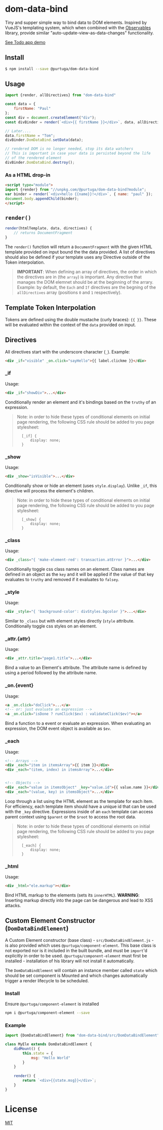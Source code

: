 # dom-data-bind

Tiny and supper simple way to bind data to DOM elements. Inspired by VueJS's templating system, which when combined with the [Observables](https://github.com/purtuga/observables) library, provide similar "auto-update-view-as-data-changes" functionality.

[See Todo app demo](http://jsbin.com/qisojaveme/2)

## Install

```bash
$ npm install --save @purtuga/dom-data-bind
```

## Usage

```javascript
import {render, allDirectives} from "dom-data-bind"

const data = {
    firstName: "Paul"
};
const div = document.createElement("div");
const divBinder = render(`<div>{{ firstName }}</div>`, data, allDirectives);

// Later....
data.firstName = "Tom";
divBinder.DomDataBind.setData(data);

// rendered DOM is no longer needed, stop its data watchers
// This is important in case your data is persisted beyond the life
// of the rendered element
divBinder.DomDataBind.destroy();

```

### As a HTML drop-in

```html
<script type="module">
import {render} from "//unpkg.com/@purtuga/dom-data-bind?module";
var binder = render(`<div>hello {{name}}!</div>`, { name: "paul" });
document.body.appendChild(binder);
</script>
```

## `render()`

```javascript
render(htmlTemplate, data, directives) {
    // returns DocumentFragment
}
```

The `render()` function will return a `DocumentFragment` with the given HTML template provided on input bound the the data provided. A list of directives should also be defined if your template uses any Directive outside of the Token interpolation.

>   __IMPORTANT__: When defining an array of directives, the order in which the directives are in (the `array`) is important. Any directive that manages the DOM elemnet should be at the beginning of the arrary. Example: by default, the `Each` and `If` directives are the begning of the `allDirectives` array (positions `0` and `1` respectively).

 

## Template Token Interpolation

Tokens are defined using the double mustache (curly braces): `{{ }}`. These will be evaluated within the context of the `data` provided on input.

## Directives

All directives start with the underscore character (`_`). Example:

```html
<div _if="visible" _on.click="sayHello">{{ label.clickme }}</div>
```


### _if

Usage:

```html
<div _if="showDiv">...</div>
```

Conditionally render an element and it's bindings based on the `truthy` of an expression.

>   Note: in order to hide these types of conditional elements on initial page rendering, the following CSS rule should be added to you page stylesheet:
>
>       [_if] {
>           display: none;
>       }


### _show

Usage:

```html
<div _show="isVisible">...</div>
```

Conditionally show or hide an element (uses  `style.display`). Unlike `_if`, this directive will process the element's children.

>   Note: in order to hide these types of conditional elements on initial page rendering, the following CSS rule should be added to you page stylesheet:
>
>       [_show] {
>           display: none;
>       }

### _class

Usage:

```html
<div _class="{ 'make-element-red': transaction.atError }">...</div>
```

Conditionally toggle css class names on an element. Class names are defined in an object as the `key` and it will be applied if the value of that key evaluates to `truthy` and removed if it evaluates to `falsey`.

### _style

Usage:

```html
<div _style="{ 'background-color': divStyles.bgcolor }">...</div>
```

Similar to `_class` but with element styles directly (`style` attribute. Conditionally toggle css styles on an element.

### _attr.{attr}

Usage:

```html
<div _attr.title="page1.title">...</div>
```

Bind a value to an Element's attribute. The attribute name is defined by using a period followed by the attribute name.   

### _on.{event}

Usage:

```html
<a _on.click="doClick">...</a>
<!-- or: just evaluate an expression -->
<a _on.click="isDone ? runClick($ev) : validateClick($ev)"></a>
```

Bind a function to a event or evaluate an expression.  When evaluating an expression, the DOM event object is available as `$ev`.

### _each

Usage:

```html
<!-- Arrays -->
<div _each="item in itemsArray">{{ item }}</div>
<div _each="(item, index) in itemsArray">...</div>


<!-- Objects -->
<div _each="value in itemsObject" _key="value.id">{{ value.name }}</div>
<div _each="(value, key) in itemsObject">...</div>
```

Loop through a list using the HTML element as the template for each item.
For efficiency, each template item should have a unique id that can be used with the `_key` directive.  Expressions inside of an `each` template can access parent context using `$parent` or the `$root` to access the root data. 

>   Note: in order to hide these types of conditional elements on initial page rendering, the following CSS rule should be added to you page stylesheet:
>
>       [_each] {
>           display: none;
>       }

### _html

Usage:

```html
<div _html="ele.markup"></div>
```

Bind HTML markup to the elements (sets its `innerHTML`). __WARNING__: Inserting markup directly into the page can be dangerous and lead to XSS attacks. 


## Custom Element Constructor (`DomDataBindElement`)

A Custom Element constructor (base class) - `src/DomDataBindElement.js` - is also provided which uses `@purtuga/component-element`. This base class is not exported nor is it included in the built bundle, and must be `import`'d explicitly in order to be used. `@purtuga/component-element` must first be installed - installation of his library will not install it automatically.

The `DomDataBindElement` will contain an instance member called `state` which should be set component is Mounted and which changes automatically trigger a render lifecycle to be scheduled.

### Install

Ensure `@purtuga/component-element` is installed
```bash
npm i @purtuga/component-element --save
```

### Example

```javascript
import {DomDataBindElement} from "dom-data-bind/src/DomDataBindElement"

class MyEle extends DomDataBindElement {
    didMount() {
        this.state = {
            msg: "Hello World"
        }
    }
    
    render() {
        return `<div>{{state.msg}}</div>`;
    }
}
```



# License

[MIT](LICENSE)




